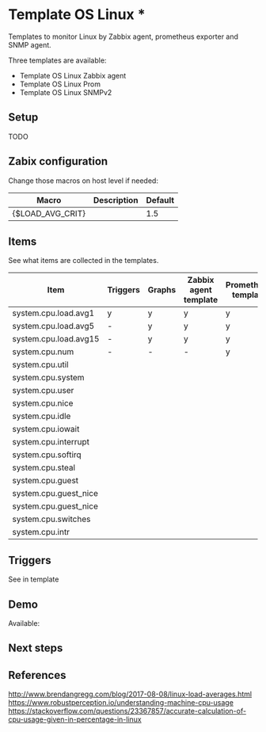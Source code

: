 # Template OS Linux *

Templates to monitor Linux by Zabbix agent, prometheus exporter and SNMP agent.

Three templates are available:  

- Template OS Linux Zabbix agent
- Template OS Linux Prom
- Template OS Linux SNMPv2

## Setup

TODO

## Zabix configuration

Change those macros on host level if needed:

|Macro|Description|Default|
|---|----|---|
|{$LOAD_AVG_CRIT}| | 1.5| 

## Items

See what items are collected in the templates.

|Item|Triggers|Graphs|Zabbix agent template|Prometheus template|SNMP template|
|---|---|---|---|---|--|
|system.cpu.load.avg1|y|y|y|y|-|
|system.cpu.load.avg5|-|y|y|y|-|
|system.cpu.load.avg15|-|y|y|y|-|
|system.cpu.num|-|-|-|y|-|
|system.cpu.util|
|system.cpu.system|
|system.cpu.user|
|system.cpu.nice|
|system.cpu.idle|
|system.cpu.iowait|
|system.cpu.interrupt|
|system.cpu.softirq|
|system.cpu.steal|
|system.cpu.guest|
|system.cpu.guest_nice|
|system.cpu.guest_nice|
|system.cpu.switches|
|system.cpu.intr|

## Triggers

See in template

## Demo

Available:

## Next steps





## References

http://www.brendangregg.com/blog/2017-08-08/linux-load-averages.html
https://www.robustperception.io/understanding-machine-cpu-usage
https://stackoverflow.com/questions/23367857/accurate-calculation-of-cpu-usage-given-in-percentage-in-linux